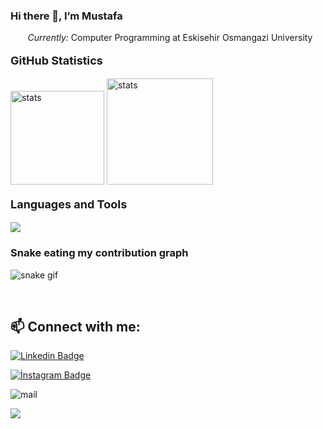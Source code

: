 ### Hi there 👋, I’m Mustafa

&nbsp;&nbsp;&nbsp;&nbsp;&nbsp;&nbsp;<i> Currently:</i> Computer Programming at Eskisehir Osmangazi University
<p style="font-weight: bold; font-size: 18px">GitHub Statistics</p>
<img src="https://github-readme-stats.vercel.app/api?username=kmustafa0&show_icons=true&theme=radical" width="%100" height="150px" alt="stats" />

<img src="https://github-readme-stats.vercel.app/api/top-langs/?username=kmustafa0&layout=compact&theme=radical" width="%100" height="170px" alt="stats" />
 <!--Thanks https://git.io/streak-stats-->

<br/> 

<p style="font-weight: bold; font-size: 18px">Languages and Tools</p>
    <img src="https://skillicons.dev/icons?i=html,css,js,php,mysql,vscode,github,netlify&perline=4&theme=dark">

<br/> 

### Snake eating my contribution graph
![snake gif](https://github.com/kmustafa0/kmustafa0/blob/output/github-contribution-grid-snake.svg
)

<br/>

## 📫 Connect with me:
[![Linkedin Badge](https://img.shields.io/badge/mustafakole-follow%20on%20linkedin-blue?style=for-the-badge&logo=linkedin)](https://www.linkedin.com/in/kolemustafa/) 

[![İnstagram Badge](https://img.shields.io/badge/mmustafakole-FOLLOW%20ON%20INSTAGRAM-blue?style=for-the-badge&logo=instagram)](https://www.instagram.com/mmustafakole/)

![mail](https://img.shields.io/badge/mustafa.kole%40outlook.com-SEND%20MAIL-blue)
<a href="mailto:mustafa.kole@outlook.com"></a>

![](https://komarev.com/ghpvc/?username=kmustafa0&color=orange)


<!--![Readme Card](https://github-readme-stats.vercel.app/api/pin/?username=kmustafa0&repo=kmustafa0&cache_seconds=86400&theme=radical&show_owner=true)-->
